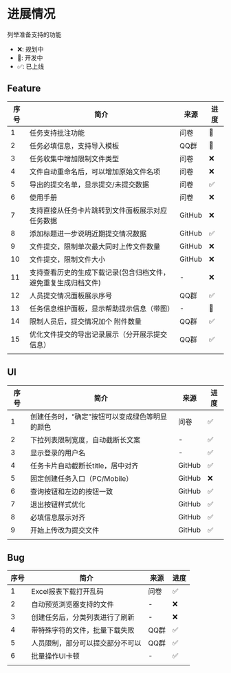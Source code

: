 # 进展情况

列举准备支持的功能
* ❌: 规划中
* 🧱: 开发中 
* ✅: 已上线
## Feature
| 序号 | 简介                                                           | 来源   | 进度 |
| ---- | -------------------------------------------------------------- | ------ | ---- |
| 1    | 任务支持批注功能                                               | 问卷   | 🧱    |
| 2    | 任务必填信息，支持导入模板                                     | QQ群   | 🧱    |
| 3    | 任务收集中增加限制文件类型                                     | 问卷   | ❌    |
| 4    | 文件自动重命名后，可以增加原始文件名项                         | 问卷   | ❌    |
| 5    | 导出的提交名单，显示提交/未提交数据                            | 问卷   | ✅    |
| 6    | 使用手册                                                       | 问卷   | ❌    |
| 7    | 支持直接从任务卡片跳转到文件面板展示对应任务数据               | GitHub | ❌    |
| 8    | 添加标题进一步说明近期提交情况数据                             | GitHub | ✅    |
| 9    | 文件提交，限制单次最大同时上传文件数量                         | GitHub | ❌    |
| 10   | 文件提交，限制文件大小                                         | GitHub | ❌    |
| 11   | 支持查看历史的生成下载记录(包含归档文件，避免重复生成归档文件) | -      | ❌    |
| 12   | 人员提交情况面板展示序号                                       | QQ群   | ✅    |
| 13   | 任务信息维护面板，显示帮助提示信息（带图）                     | -      | 🧱    |
| 14   | 限制人员后，提交情况加个 附件数量                              | QQ群   | ✅    |
| 15   | 优化文件提交的导出记录展示（分开展示提交信息）                 | QQ群   | ✅    |
|      |                                                                |        |      |


## UI
| 序号 | 简介                                           | 来源   | 进度 |
| ---- | ---------------------------------------------- | ------ | ---- |
| 1    | 创建任务时，“确定”按钮可以变成绿色等明显的颜色 | 问卷   | ✅    |
| 2    | 下拉列表限制宽度，自动截断长文案               | -      | ✅    |
| 3    | 显示登录的用户名                               | -      | ✅    |
| 4    | 任务卡片自动截断长title，居中对齐              | GitHub | ✅    |
| 5    | 固定创建任务入口（PC/Mobile）                  | GitHub | ❌    |
| 6    | 查询按钮和左边的按钮一致                       | GitHub | ✅    |
| 7    | 退出按钮样式优化                               | GitHub | ✅    |
| 8    | 必填信息展示对齐                               | GitHub | ✅    |
| 9    | 开始上传改为提交文件                           | GitHub | ✅    |
|      |                                                |        |      |


## Bug
| 序号 | 简介                             | 来源 | 进度 |
| ---- | -------------------------------- | ---- | ---- |
| 1    | Excel报表下载打开乱码            | 问卷 | ✅    |
| 2    | 自动预览浏览器支持的文件         | -    | ❌    |
| 3    | 创建任务后，分类列表进行了刷新   | -    | ❌    |
| 4    | 带特殊字符的文件，批量下载失败   | QQ群 | ✅    |
| 5    | 人员限制，部分可以提交部分不可以 | QQ群 | ✅    |
| 6    | 批量操作UI卡顿                   | -    | ✅    |
|      |                                  |      |      |
